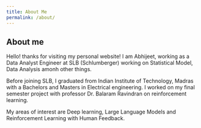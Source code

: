 ```yaml
---
title: About Me
permalink: /about/
---
```


<!-- # About Me

Hello, I'm [Your Name]. Welcome to my personal space on the internet.


## Contact

Feel free to reach out to me on [social media](#) or via email at [your@email.com]. -->

## About me 

Hello! thanks for visiting my personal website! I am Abhijeet, working as a Data Analyst Engineer at SLB (Schlumberger) working on Statistical Model, Data Analysis amonh other things. 

Before joining SLB, I graduated from Indian Institute of Technology, Madras with a Bachelors and Masters in Electrical engineering. I worked on my final semester project with professor Dr. Balaram Ravindran on reinforcement learning. 

My areas of interest are Deep learning, Large Language Models and Reinforcement Learning with Human Feedback.
